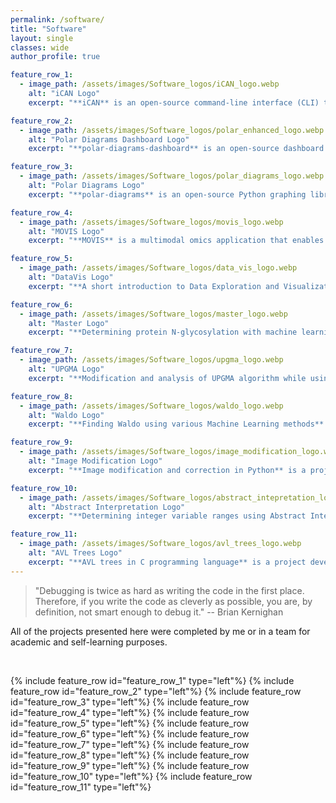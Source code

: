 ```yaml
---
permalink: /software/
title: "Software"
layout: single
classes: wide
author_profile: true

feature_row_1:
  - image_path: /assets/images/Software_logos/iCAN_logo.webp
    alt: "iCAN Logo"
    excerpt: "**iCAN** is an open-source command-line interface (CLI) tool that represents an extension of the CMANGOES CLI tool. iCAN enhances the algorithm for encoding organic molecules, allowing for a greater amount of information to be encoded in numerical or image formats. Additionally, it empowers users to interpret these encodings. The innovative interpretability feature enables users to readily identify patterns and detect recurring signals within the encoded data. [GitHub repository](https://github.com/ghattab/iCAN)."

feature_row_2:
  - image_path: /assets/images/Software_logos/polar_enhanced_logo.webp
    alt: "Polar Diagrams Dashboard Logo"
    excerpt: "**polar-diagrams-dashboard** is an open-source dashboard  that leverages the polar-diagrams library and Plotly Dash to incorporate additional visualization techniques into the current solution. It implements the overview+detail and small-multiple visualization techniques to fully harness the capabilities of the polar-diagrams library. [GitHub repository](https://github.com/AAnzel/Polar-Diagrams-Dashboard)."

feature_row_3:
  - image_path: /assets/images/Software_logos/polar_diagrams_logo.webp
    alt: "Polar Diagrams Logo"
    excerpt: "**polar-diagrams** is an open-source Python graphing library that creates interactive, publication-quality polar diagrams for model comparison. The library enables the evaluation of complex models across various domains, including biology, medicine, climatology, and machine learning. It addresses the challenge of evaluating models using multiple metrics by providing an integrated visualization approach. [GitHub repository](https://github.com/AAnzel/Polar-Diagrams-for-Model-Comparison)."

feature_row_4:
  - image_path: /assets/images/Software_logos/movis_logo.webp
    alt: "MOVIS Logo"
    excerpt: "**MOVIS** is a multimodal omics application that enables the import, embedding, clustering, and interactive visualization of different types of omics data with temporal information. It provides insight into patterns and anomalies in an integrated environment, complementing traditional data exploration approaches. [GitHub repository](https://github.com/AAnzel/MOVIS)."

feature_row_5:
  - image_path: /assets/images/Software_logos/data_vis_logo.webp
    alt: "DataVis Logo"
    excerpt: "**A short introduction to Data Exploration and Visualization** is a comprehensive Jupyter notebook specifically crafted to familiarize students at the University of Marburg with the fundamental principles of Data and Information Visualization. This interactive resource serves as an essential component of the *Data Visualization* course, providing hands-on learning experiences and practical insights into the world of visualizing data. [GitHub repository](https://github.com/AAnzel/DataVis_Supplementary_Material)."

feature_row_6:
  - image_path: /assets/images/Software_logos/master_logo.webp
    alt: "Master Logo"
    excerpt: "**Determining protein N-glycosylation with machine learning methods** is a Jupyter notebook created and submitted in partial fulfillment of the requirements for the degree of Master Mathematician at the University of Belgrade, Faculty of Mathematics. The notebook encompasses the practical aspects of the thesis, including data acquisition, analysis, preprocessing, machine learning model selection, hyperparameter tuning, and evaluation. [GitHub repository](https://github.com/AAnzel/Master_thesis)."

feature_row_7:
  - image_path: /assets/images/Software_logos/upgma_logo.webp
    alt: "UPGMA Logo"
    excerpt: "**Modification and analysis of UPGMA algorithm while using different metrics** is a project developed while attending the master's course *Introduction to Bioinformatics* at the University of Belgrade, Faculty of Mathematics. This project focuses on exploring the utilization of diverse metrics for constructing phylogenetic trees through the UPGMA algorithm. The outcomes are effectively documented in a Jupyter notebook, encompassing data acquisition, analysis, preprocessing, algorithmic analysis, and evaluation of the generated dendrograms. [GitHub repository](https://github.com/AAnzel/Introduction_to_Bioinformatics)."

feature_row_8:
  - image_path: /assets/images/Software_logos/waldo_logo.webp
    alt: "Waldo Logo"
    excerpt: "**Finding Waldo using various Machine Learning methods** is a project developed while attending the master's course *Machine Learning* at the University of Belgrade, Faculty of Mathematics. This project investigates the application of diverse image preprocessing techniques and machine learning models to solve the challenge of locating Waldo. The outcomes of this project are detailed in a Jupyter notebook, encompassing data acquisition, analysis, preprocessing, machine learning model selection, hyperparameter tuning, and evaluation processes. [GitHub repository](https://github.com/AAnzel/Masinsko_ucenje)."

feature_row_9:
  - image_path: /assets/images/Software_logos/image_modification_logo.webp
    alt: "Image Modification Logo"
    excerpt: "**Image modification and correction in Python** is a project developed while attending the master's course *Scientific Computing* at the University of Belgrade, Faculty of Mathematics. This project delves into the exploration of various image processing techniques, including smoothing, edge detection, and histogram equalization. The outcomes of the project are documented in a Jupyter notebook, encompassing implementation, analysis, and evaluation of different image processing techniques. [GitHub repository](https://github.com/AAnzel/Naucno_izracunavanje)."

feature_row_10:
  - image_path: /assets/images/Software_logos/abstract_intepretation_logo.webp
    alt: "Abstract Interpretation Logo"
    excerpt: "**Determining integer variable ranges using Abstract Interpretation in C++ (LLVM, Clang)** is a project developed while attending the master's course *Software Verification and Validation* at the University of Belgrade, Faculty of Mathematics. The project explores the application of abstract interpretation, one of the prevalent static analysis methods, to verify the correctness of software written in C++. Specifically, it focuses on analyzing basic arithmetic operations. The outcomes of this project are presented in multiple C++ files, showcasing the implementation and application of abstract interpretation. [GitHub repository](https://github.com/AAnzel/Verifikacija_softvera)."

feature_row_11:
  - image_path: /assets/images/Software_logos/avl_trees_logo.webp
    alt: "AVL Trees Logo"
    excerpt: "**AVL trees in C programming language** is a project developed while attending the master's course *Algorithm Analysis and Construction* at the University of Belgrade, Faculty of Mathematics. The project focuses on the implementation and evaluation of AVL trees in the C programming language. The implementation incorporates the necessary rebalancing techniques to ensure optimal time complexity of O(log(n)) for common tasks such as lookup, insertion, and deletion of tree nodes. [GitHub repository](https://github.com/AAnzel/KIAA_2)."
---
```


> "Debugging is twice as hard as writing the code in the first place. Therefore, if you write the code as cleverly as possible, you are, by definition, not smart enough to debug it." -- Brian Kernighan


All of the projects presented here were completed by me or in a team for academic and self-learning purposes.

<br>

{% include feature_row id="feature_row_1" type="left"%}
{% include feature_row id="feature_row_2" type="left"%}
{% include feature_row id="feature_row_3" type="left"%}
{% include feature_row id="feature_row_4" type="left"%}
{% include feature_row id="feature_row_5" type="left"%}
{% include feature_row id="feature_row_6" type="left"%}
{% include feature_row id="feature_row_7" type="left"%}
{% include feature_row id="feature_row_8" type="left"%}
{% include feature_row id="feature_row_9" type="left"%}
{% include feature_row id="feature_row_10" type="left"%}
{% include feature_row id="feature_row_11" type="left"%}
